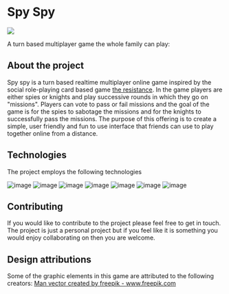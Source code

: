 # Spy Spy

<img src="https://github.com/Blargian/spyspy/blob/master/documentation/UI/assets/spy.png">

A turn based multiplayer game the whole family can play:

## About the project  
Spy spy is a turn based realtime multiplayer online game inspired by the social role-playing card based game [the resistance](https://en.wikipedia.org/wiki/The_Resistance_(game)). In the game players are either spies or knights and play successive rounds in which they go on "missions". Players can vote to pass or fail missions and the goal of the game is for the spies to sabotage the missions and for the knights to successfully pass the missions. The purpose of this offering is to create a simple, user friendly and fun to use interface that friends can use to play together online from a distance. 

## Technologies

The project employs the following technologies

![image](https://user-images.githubusercontent.com/41984034/145251294-62f43c4f-22e5-49b3-998f-35d14d2f29ba.png)
![image](https://user-images.githubusercontent.com/41984034/145251219-67cf2c58-c5a3-4cab-957c-578f8373af10.png)
![image](https://user-images.githubusercontent.com/41984034/145251355-e1ea30f7-f4aa-4faa-908a-0cda5ee87428.png)
![image](https://user-images.githubusercontent.com/41984034/145251405-e10d16fa-c43b-4237-8648-b8446d21b712.png)
![image](https://user-images.githubusercontent.com/41984034/145251479-3c8d2fad-3456-48df-883f-b17977fbf812.png)
![image](https://user-images.githubusercontent.com/41984034/145251558-acf1c16d-f2db-4e98-a5a9-a3b868e33c1d.png)
![image](https://user-images.githubusercontent.com/41984034/145251616-183dda9f-d056-43a9-9704-44c4bc4fcdd0.png)

## Contributing 

If you would like to contribute to the project please feel free to get in touch. The project is just a personal project but if you feel like it is something you would enjoy collaborating on then you are welcome.

## Design attributions

Some of the graphic elements in this game are attributed to the following creators:
<a href='https://www.freepik.com/vectors/man'>Man vector created by freepik - www.freepik.com</a>
